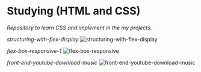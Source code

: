 # Studying (HTML and CSS)

_Repository to learn CSS and implement in the my projects._

*structuring-with-flex-display*
![structuring-with-flex-display](https://github.com/alandev2/html-css/blob/main/codes/structuring-with-flex-display/example.png?raw=true "Title")

*flex-box-responsive-1*
![flex-box-responsive](https://github.com/alandev2/html-css/blob/main/codes/flex-box-responsive-1/example.gif?raw=true "Example giff")

*front-end-youtube-download-music*
![front-end-youtube-download-music](https://github.com/alandev2/html-css/blob/main/codes/front-end-youtube-download-music/example.gif?raw=true "Example giff")

